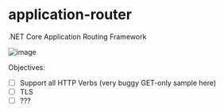 # application-router
.NET Core Application Routing Framework

![image](https://user-images.githubusercontent.com/13019172/66617463-cf7bd180-eb9a-11e9-8238-f25f95d34cf3.png)

Objectives:
- [ ] Support all HTTP Verbs (very buggy GET-only sample here)
- [ ] TLS 
- [ ] ???